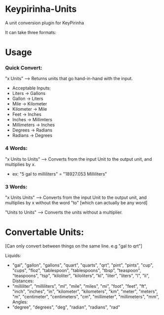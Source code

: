 # Keypirinha-Units
A unit conversion plugin for KeyPirinha

It can take three formats:

# Usage

### Quick Convert:

"x Units" --> Returns units that go hand-in-hand with the input.

- Acceptable Inputs:
- Liters -> Gallons
- Gallon -> Liters
- Mile -> Kilometer
- Kilometer -> Mile
- Feet -> Inches
- Inches -> Millimters
- Millimeters -> Inches
- Degrees -> Radians
- Radians -> Degrees

### 4 Words:
"x Units to Units" --> Converts from the input Unit to the output unit, and multiplies by x.
- ex: "5 gal to milliliters" = "18927.053 Milliliters"

### 3 Words:
"x Units Units" --> Converts from the input Unit to the output unit, and multiplies by x without the word "to" [which can actually be any word]

"Units to Units" --> Converts the units without a multiplier.

# Convertable Units: 
[Can only convert between things on the same line. e.g "gal to qrt"]

Liquids:
- "gal", "gallon", "gallons", "quart", "quarts", "qrt", "pint", "pints", "cup", "cups", "floz", "tablespoon", "tablespoons", "tbsp", "teaspoon", "teaspoons", "tsp", "kiloliter", "kiloliters", "kl", "liter", "liters", "l", "li",
Distances:
- "milliliter", "milliliters", "ml", "mile", "miles", "mi", "foot", "feet", "ft", "inch", "inches", "in", "kilometer", "kilometers", "km", "meter", "meters", "m", "centimeter", "centimeters", "cm", "millimeter", "millimeters", "mm",
Angles:	
- "degree", "degrees", "deg", "radian", "radians", "rad"
